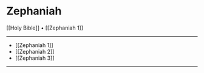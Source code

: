 # Zephaniah

[[Holy Bible]] • [[Zephaniah 1]]

---

- [[Zephaniah 1]]
- [[Zephaniah 2]]
- [[Zephaniah 3]]

---

